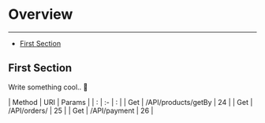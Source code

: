 # Overview

---

- [First Section](#section-1)

<a name="section-1"></a>
## First Section

Write something cool.. 🦊

| Method | URI   | Params |
| : |   :-   |  :  |
| Get | /API/products/getBy | 24  |
| Get | /API/orders/   | 25  |
| Get | /API/payment  | 26  |
